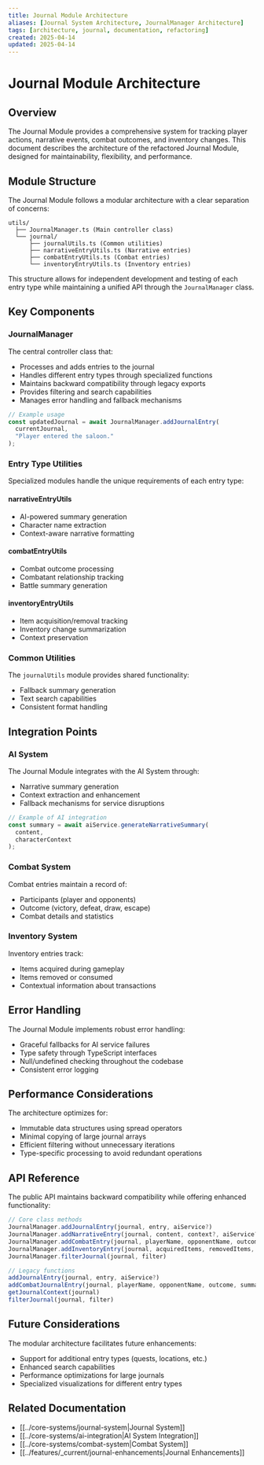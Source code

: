 ```yaml
---
title: Journal Module Architecture
aliases: [Journal System Architecture, JournalManager Architecture]
tags: [architecture, journal, documentation, refactoring]
created: 2025-04-14
updated: 2025-04-14
---
```


# Journal Module Architecture

## Overview

The Journal Module provides a comprehensive system for tracking player actions, narrative events, combat outcomes, and inventory changes. This document describes the architecture of the refactored Journal Module, designed for maintainability, flexibility, and performance.

## Module Structure

The Journal Module follows a modular architecture with a clear separation of concerns:

```
utils/
  ├── JournalManager.ts (Main controller class)
  └── journal/
      ├── journalUtils.ts (Common utilities)
      ├── narrativeEntryUtils.ts (Narrative entries)
      ├── combatEntryUtils.ts (Combat entries)
      └── inventoryEntryUtils.ts (Inventory entries)
```

This structure allows for independent development and testing of each entry type while maintaining a unified API through the `JournalManager` class.

## Key Components

### JournalManager

The central controller class that:
- Processes and adds entries to the journal
- Handles different entry types through specialized functions
- Maintains backward compatibility through legacy exports
- Provides filtering and search capabilities
- Manages error handling and fallback mechanisms

```typescript
// Example usage
const updatedJournal = await JournalManager.addJournalEntry(
  currentJournal, 
  "Player entered the saloon."
);
```

### Entry Type Utilities

Specialized modules handle the unique requirements of each entry type:

#### narrativeEntryUtils
- AI-powered summary generation
- Character name extraction
- Context-aware narrative formatting

#### combatEntryUtils
- Combat outcome processing
- Combatant relationship tracking
- Battle summary generation

#### inventoryEntryUtils
- Item acquisition/removal tracking
- Inventory change summarization
- Context preservation

### Common Utilities

The `journalUtils` module provides shared functionality:
- Fallback summary generation
- Text search capabilities
- Consistent format handling

## Integration Points

### AI System

The Journal Module integrates with the AI System through:
- Narrative summary generation
- Context extraction and enhancement
- Fallback mechanisms for service disruptions

```typescript
// Example of AI integration
const summary = await aiService.generateNarrativeSummary(
  content,
  characterContext
);
```

### Combat System

Combat entries maintain a record of:
- Participants (player and opponents)
- Outcome (victory, defeat, draw, escape)
- Combat details and statistics

### Inventory System

Inventory entries track:
- Items acquired during gameplay
- Items removed or consumed
- Contextual information about transactions

## Error Handling

The Journal Module implements robust error handling:
- Graceful fallbacks for AI service failures
- Type safety through TypeScript interfaces
- Null/undefined checking throughout the codebase
- Consistent error logging

## Performance Considerations

The architecture optimizes for:
- Immutable data structures using spread operators
- Minimal copying of large journal arrays
- Efficient filtering without unnecessary iterations
- Type-specific processing to avoid redundant operations

## API Reference

The public API maintains backward compatibility while offering enhanced functionality:

```typescript
// Core class methods
JournalManager.addJournalEntry(journal, entry, aiService?)
JournalManager.addNarrativeEntry(journal, content, context?, aiService?)
JournalManager.addCombatEntry(journal, playerName, opponentName, outcome, summary)
JournalManager.addInventoryEntry(journal, acquiredItems, removedItems, context)
JournalManager.filterJournal(journal, filter)

// Legacy functions
addJournalEntry(journal, entry, aiService?)
addCombatJournalEntry(journal, playerName, opponentName, outcome, summary)
getJournalContext(journal)
filterJournal(journal, filter)
```

## Future Considerations

The modular architecture facilitates future enhancements:
- Support for additional entry types (quests, locations, etc.)
- Enhanced search capabilities
- Performance optimizations for large journals
- Specialized visualizations for different entry types

## Related Documentation

- [[../core-systems/journal-system|Journal System]]
- [[../core-systems/ai-integration|AI System Integration]]
- [[../core-systems/combat-system|Combat System]]
- [[../features/_current/journal-enhancements|Journal Enhancements]]

